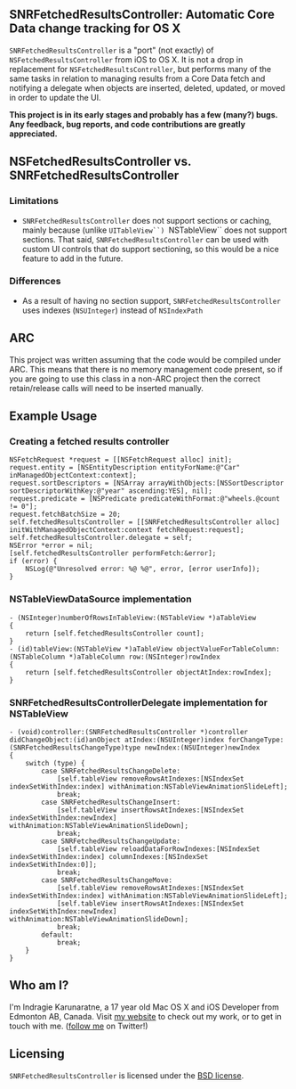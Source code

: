 ## SNRFetchedResultsController: Automatic Core Data change tracking for OS X

`SNRFetchedResultsController` is a "port" (not exactly) of `NSFetchedResultsController` from iOS to OS X. It is not a drop in replacement for `NSFetchedResultsController`, but performs many of the same tasks in relation to managing results from a Core Data fetch and notifying a delegate when objects are inserted, deleted, updated, or moved in order to update the UI. 

**This project is in its early stages and probably has a few (many?) bugs. Any feedback, bug reports, and code contributions are greatly appreciated.**

## NSFetchedResultsController vs. SNRFetchedResultsController

### Limitations

- `SNRFetchedResultsController` does not support sections or caching, mainly because (unlike `UITableView``) `NSTableView`` does not support sections. That said, `SNRFetchedResultsController` can be used with custom UI controls that do support sectioning, so this would be a nice feature to add in the future.

### Differences

- As a result of having no section support, `SNRFetchedResultsController` uses indexes (`NSUInteger`) instead of `NSIndexPath`

## ARC

This project was written assuming that the code would be compiled under ARC. This means that there is no memory management code present, so if you are going to use this class in a non-ARC project then the correct retain/release calls will need to be inserted manually.

## Example Usage

### Creating a fetched results controller

````
NSFetchRequest *request = [[NSFetchRequest alloc] init];
request.entity = [NSEntityDescription entityForName:@"Car" inManagedObjectContext:context];
request.sortDescriptors = [NSArray arrayWithObjects:[NSSortDescriptor sortDescriptorWithKey:@"year" ascending:YES], nil];
request.predicate = [NSPredicate predicateWithFormat:@"wheels.@count != 0"];
request.fetchBatchSize = 20;
self.fetchedResultsController = [[SNRFetchedResultsController alloc] initWithManagedObjectContext:context fetchRequest:request];
self.fetchedResultsController.delegate = self;
NSError *error = nil;
[self.fetchedResultsController performFetch:&error];
if (error) {
    NSLog(@"Unresolved error: %@ %@", error, [error userInfo]);
}
````

### NSTableViewDataSource implementation

````
- (NSInteger)numberOfRowsInTableView:(NSTableView *)aTableView
{
    return [self.fetchedResultsController count];
}
- (id)tableView:(NSTableView *)aTableView objectValueForTableColumn:(NSTableColumn *)aTableColumn row:(NSInteger)rowIndex
{
    return [self.fetchedResultsController objectAtIndex:rowIndex];
}
````

### SNRFetchedResultsControllerDelegate implementation for NSTableView

````
- (void)controller:(SNRFetchedResultsController *)controller didChangeObject:(id)anObject atIndex:(NSUInteger)index forChangeType:(SNRFetchedResultsChangeType)type newIndex:(NSUInteger)newIndex
{
    switch (type) {
        case SNRFetchedResultsChangeDelete:
            [self.tableView removeRowsAtIndexes:[NSIndexSet indexSetWithIndex:index] withAnimation:NSTableViewAnimationSlideLeft];
            break;
        case SNRFetchedResultsChangeInsert:
            [self.tableView insertRowsAtIndexes:[NSIndexSet indexSetWithIndex:newIndex] withAnimation:NSTableViewAnimationSlideDown];
            break;
        case SNRFetchedResultsChangeUpdate:
            [self.tableView reloadDataForRowIndexes:[NSIndexSet indexSetWithIndex:index] columnIndexes:[NSIndexSet indexSetWithIndex:0]];
            break;
        case SNRFetchedResultsChangeMove:
            [self.tableView removeRowsAtIndexes:[NSIndexSet indexSetWithIndex:index] withAnimation:NSTableViewAnimationSlideLeft];
            [self.tableView insertRowsAtIndexes:[NSIndexSet indexSetWithIndex:newIndex] withAnimation:NSTableViewAnimationSlideDown];
            break;
        default:
            break;
    }
}
````

## Who am I?

I'm Indragie Karunaratne, a 17 year old Mac OS X and iOS Developer from Edmonton AB, Canada. Visit [my website](http://indragie.com) to check out my work, or to get in touch with me. ([follow me](http://twitter.com/indragie) on Twitter!)

## Licensing

`SNRFetchedResultsController` is licensed under the [BSD license](http://www.opensource.org/licenses/bsd-license.php).